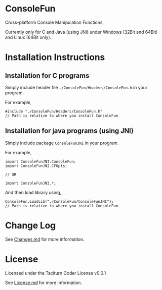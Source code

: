 
[//]: # ( Copyright 2021 Dwij Bavisi <dwijbavisi@gmail.com>                   )
[//]: # (                                                                     )
[//]: # ( Licensed under the Taciturn Coder License v0.0.1, the "License";    )
[//]: # ( You may not use this file except in compliance with the License.    )
[//]: # ( You may obtain a copy of the License at:                            )
[//]: # (         https://taciturncoder.github.io/License/v0-0-1              )
[//]: # (                                                                     )
[//]: # ( See the License for the permissions and limitations.                )

# ConsoleFun
Cross-platform Console Manipulation Functions,

Currently only for C and Java (using JNI) under Windows (32Bit and 64Bit) and Linux (64Bit only).

# Installation Instructions

## Installation for C programs
Simply include header file `./ConsoleFun/Headers/ConsoleFun.h` in your program.

For example,
```
#include "./ConsoleFun/Headers/ConsoleFun.h"
// Path is relative to where you install ConsoleFun
```

## Installation for java programs (using JNI)
Simply include package `ConsoleFunJNI` in your program.

For example,
```
import ConsoleFunJNI.ConsoleFun;
import ConsoleFunJNI.CFOpts;

// OR

import ConsoleFunJNI.*;
```

And then load library using,
```
ConsoleFun.LoadLib("./ConsoleFun/ConsoleFunJNI");
// Path is relative to where you install ConsoleFun
```

# Change Log
See [Changes.md](./Changes.md) for more information.

# License
Licensed under the Taciturn Coder License v0.0.1

See [License.md](./License.md) for more information.
